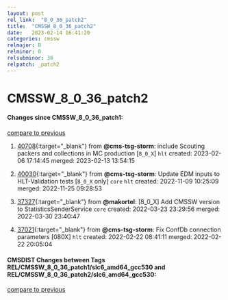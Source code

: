 ```yaml
---
layout: post
rel_link:  "8_0_36_patch2"
title:  "CMSSW_8_0_36_patch2"
date:   2023-02-14 16:41:20
categories: cmssw
relmajor: 8
relminor: 0
relsubminor: 36
relpatch: _patch2
---
```


# CMSSW_8_0_36_patch2
#### Changes since CMSSW_8_0_36_patch1:
[compare to previous](https://github.com/cms-sw/cmssw/compare/CMSSW_8_0_36_patch1...CMSSW_8_0_36_patch2)



1. [40708](http://github.com/cms-sw/cmssw/pull/40708){:target="_blank"}  from **@cms-tsg-storm**: include Scouting packers and collections in MC production [`8_0_X`] `hlt` created: 2023-02-06 17:14:45 merged: 2023-02-13 13:54:15

2. [40030](http://github.com/cms-sw/cmssw/pull/40030){:target="_blank"}  from **@cms-tsg-storm**: Update EDM inputs to HLT-Validation tests [`8_0_X` only] `core` `hlt` created: 2022-11-09 10:25:09 merged: 2022-11-25 09:28:53

3. [37327](http://github.com/cms-sw/cmssw/pull/37327){:target="_blank"}  from **@makortel**: [8_0_X] Add CMSSW version to StatisticsSenderService `core` created: 2022-03-23 23:29:56 merged: 2022-03-30 23:40:47

4. [37021](http://github.com/cms-sw/cmssw/pull/37021){:target="_blank"}  from **@cms-tsg-storm**: Fix ConfDb connection parameters [080X] `hlt` created: 2022-02-22 08:41:11 merged: 2022-02-22 20:05:04

#### CMSDIST Changes between Tags REL/CMSSW_8_0_36_patch1/slc6_amd64_gcc530 and REL/CMSSW_8_0_36_patch2/slc6_amd64_gcc530:
[compare to previous](https://github.com/cms-sw/cmsdist/compare/REL/CMSSW_8_0_36_patch1/slc6_amd64_gcc530...REL/CMSSW_8_0_36_patch2/slc6_amd64_gcc530)


